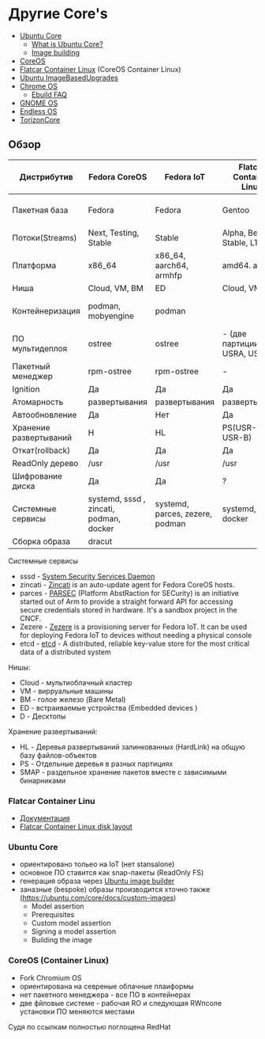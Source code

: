 # Другие Core's

- [Ubuntu Core](https://ubuntu.com/core)
  * [What is Ubuntu Core?](https://ubuntu.com/core/docs/what-is-ubuntu-core)
  * [Image building](https://ubuntu.com/core/docs/image-building)
- [CoreOS](https://ru.wikipedia.org/wiki/CoreOS)
- [Flatcar Container Linux](https://kinvolk.io/flatcar-container-linux/) (CoreOS Container Linux)
- [Ubuntu ImageBasedUpgrades](https://wiki.ubuntu.com/ImageBasedUpgrades)
- [Chrome OS](https://ru.wikipedia.org/wiki/Chrome_OS)
  * [Ebuild FAQ](https://chromium.googlesource.com/chromiumos/docs/+/HEAD/portage/ebuild_faq.md)
- [GNOME OS](https://wiki.gnome.org/action/show//GnomeOS?action=show&redirect=Projects%2FGnomeContinuous)
- [Endless OS](https://endlessos.com/)
- [TorizonCore](https://developer.toradex.com/knowledge-base/torizoncore-overview)

## Обзор

Дистрибутив | Fedora CoreOS | Fedora IoT | Flatcar Container Linux | Ubuntu Core | Chrome OS | GNOME OS | Endless OS | TorizonCore
------------|---------------|------------|-------------------------|-------------|-----------|----------|------------|-------------
Пакетная база | Fedora      | Fedora     | Gentoo                  | Ubuntu      | Gentoo    |          |  Debian    | Yocto Project (Poky)
Потоки(Streams) | Next, Testing, Stable |  Stable | Alpha, Beta, Stable, LTS | Releases |    |          |            |
Платформа   | x86_64 | x86_64, aarch64, armhfp | amd64. arm64      | amd64. arm64 | x86_64, arm64 |     |            | arm64       
Ниша | Cloud, VM, BM        |  ED         |   Cloud, VM, BM        | ED           | D        | D        | D          |
Контейнеризация | podman, mobyengine | podman |                    |              |          |  flatpak |            | docker (debian images)
ПО мультидеплоя | ostree    | ostree      |  - (две партиции USRA, USRB) | snap   |            | ostree | ostree     |  ostree, Uptane
Пакетный менеджер | rpm-ostree | rpm-ostree | -                    | Snappy  | portage, chroot | 
Ignition    |  Да           | Да          | Да                     | Нет
Атомарность | развертывания | развертывания | развертывания        | Ядро?
Автообновление | Да         | Нет         | Да                     | Да 
Хранение развертываний | H  | HL          | PS(USR-A, USR-B)       | SNAP     
Откат(rollback) | Да         | Да         | Да                     | Да
ReadOnly дерево | /usr      | /usr        | /usr                   | /snap
Шифрование диска |  Да      |  Да         | ?                      | Да
Системные сервисы | systemd, sssd , zincati, podman, docker | systemd, parces, zezere, podman | systemd, etcd, docker | snapd |  | flatpak, ostree |  |  portainer, systemd, docker, podman
Сборка образа | dracut     |              |                        |             |          |           |           | bitbake

Системные сервисы
- sssd - [System Security Services Daemon](https://en.wikipedia.org/wiki/System_Security_Services_Daemon)
- zincati - [Zincati](https://github.com/coreos/zincati) is an auto-update agent for Fedora CoreOS hosts.
- parces - [PARSEC](https://fedoraproject.org/wiki/Changes/PARSEC) (Platform AbstRaction for SECurity) is an initiative started out of Arm to provide a straight forward API for accessing secure credentials stored in hardware. It's a sandbox project in the CNCF. 
- Zezere -  [Zezere](https://github.com/fedora-iot/zezere) is a provisioning server for Fedora IoT. It can be used for deploying Fedora IoT to devices without needing a physical console
- etcd - [etcd](https://etcd.io/) - A distributed, reliable key-value store for the most critical data of a distributed system

Нишы:
- Cloud - мультиоблачный кластер
- VM - вирруальные машины
- BM - голое железо (Bare Metal)
- ED - встраиваемые устройства (Embedded devices )
- D - Десктопы

Хранение развертываний:
- HL - Деревья развертываний залинкованных (HardLink) на общую базу файлов-объектов
- PS - Отдельные деревья в разных  партициях
- SMAP - раздельное хранение пакетов вместе с зависимыми бинарниками

### Flatcar Container Linu

- [Документация](https://kinvolk.io/docs/flatcar-container-linux/latest/)
- [Flatcar Container Linux disk layout](https://kinvolk.io/docs/flatcar-container-linux/latest/reference/developer-guides/sdk-disk-partitions/)


### Ubuntu Core

- ориентировано тольео на IoT (нет stansalone)
- основное ПО ставится как snap-пакеты (ReadOnly FS)
- генерация образа через [Ubuntu image builder](https://github.com/CanonicalLtd/ubuntu-image)
- заназные (bespoke) образы производится хточно также (https://ubuntu.com/core/docs/custom-images) 
  *  Model assertion
  *  Prerequisites
  *  Custom model assertion
  *  Signing a model assertion
  *  Building the image

### CoreOS (Container Linux)
- Fork Chromium OS
- ориентирована на севреные облачные плаиформы
- нет пакетного менеджера - все ПО в контейнерах
- две фйловые системе - рабочая RO и  следующая RWпсоле установки ПО меняются местами

Судя по ссылкам полностью поглощена RedHat
